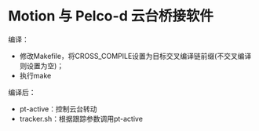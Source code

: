 # Motion 与 Pelco-d 云台桥接软件

编译：
+ 修改Makefile，将CROSS_COMPILE设置为目标交叉编译链前缀(不交叉编译则设置为空)；
+ 执行make

编译后：
+ pt-active：控制云台转动
+ tracker.sh：根据跟踪参数调用pt-active
